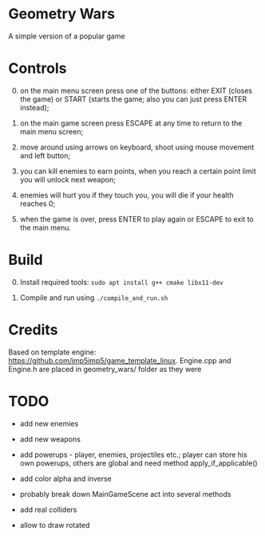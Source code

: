 # Geometry Wars

A simple version of a popular game

# Controls

0. on the main menu screen press one of the buttons: either EXIT (closes the game) or START (starts the game; also you can just press ENTER instead);

1. on the main game screen press ESCAPE at any time to return to the main menu screen;

2. move around using arrows on keyboard, shoot using mouse movement and left button;

3. you can kill enemies to earn points, when you reach a certain point limit you will unlock next weapon;

4. enemies will hurt you if they touch you, you will die if your health reaches 0;

5. when the game is over, press ENTER to play again or ESCAPE to exit to the main menu.

# Build

0. Install required tools: `sudo apt install g++ cmake libx11-dev`

1. Compile and run using `./compile_and_run.sh`

# Credits

Based on template engine: https://github.com/imp5imp5/game_template_linux. Engine.cpp and Engine.h are placed in geometry_wars/ folder as they were

# TODO

- add new enemies

- add new weapons


- add powerups - player, enemies, projectiles etc.; player can store his own powerups, others are global and need method apply_if_applicable()

- add color alpha and inverse

- probably break down MainGameScene act into several methods

- add real colliders

- allow to draw rotated
